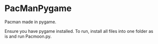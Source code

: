# PacManPygame
Pacman made in pygame.

Ensure you have pygame installed.
To run, install all files into one folder as is and run Pacmoon.py.
